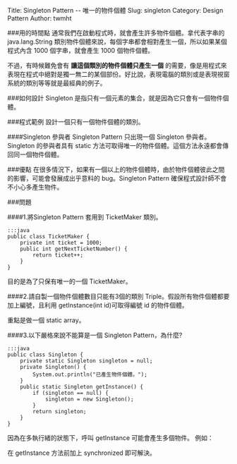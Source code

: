 Title: Singleton Pattern -- 唯一的物件個體
Slug: singleton
Category: Design Pattern
Author: twmht

###用的時間點
通常我們在啟動程式時，就會產生許多物件個體。拿代表字串的 java.lang.String 類別物件個體來說，每個字串都會相對產生一個，所以如果某個程式內含 1000 個字串，就會產生 1000 個物件個體。

不過，有時候難免會有 **讓這個類別的物件個體只產生一個** 的需要，像是用程式來表現在程式中絕對是獨一無二的某個部份。好比說，表現電腦的類別或是表現視窗系統的類別等等就是最經典的例子。

###如何設計
Singleton 是指只有一個元素的集合，就是因為它只會有一個物件個體。

###程式範例
設計一個只有一個物件個體的類別。

<script src="https://gist.github.com/twmht/3339031996aa824bc3c4.js"></script>

####Singleton 參與者
Singleton Pattern 只出現一個 Singleton 參與者。 Singleton 的參與者具有 static 方法可取得唯一的物件個體。這個方法永遠都會傳回同一個物件個體。

###優點
在很多情況下，如果有一個以上的物件個體時，由於物件個體彼此之間的影響，可能會發展成出乎意料的 bug。Singleton Pattern 確保程式設計師不會不小心多產生物件。

###問題

####1.將Singleton Pattern 套用到 TicketMaker 類別。

    :::java
    public class TicketMaker {
        private int ticket = 1000;
        public int getNextTicketNumber() {
            return ticket++;
        }
    }

目的是為了只保有唯一的一個 TicketMaker。

<script src="https://gist.github.com/twmht/9dd80369fcd5aafa4453.js"></script>

####2.請自製一個物件個體數目只能有3個的類別 Triple。假設所有物件個體都要加上編號，且利用 getInstance(int id)可取得編號 id 的物件個體。

重點是做一個 static array。

<script src="https://gist.github.com/twmht/7dc40041251e218d94f0.js"></script>

####3.以下嚴格來說不能算是一個 Singleton Pattern，為什麼?

    :::java
    public class Singleton {
        private static Singleton singleton = null;
        private Singleton() {
            System.out.println("已產生物件個體。");
        }
        public static Singleton getInstance() {
            if (singleton == null) {
                singleton = new Singleton();
            }
            return singleton;
        }
    }


因為在多執行緒的狀態下，呼叫 getInstance 可能會產生多個物件。
例如：
<script src="https://gist.github.com/twmht/f14ef82669d41b855546.js"></script>

在 getInstance 方法前加上 synchronized 即可解決。

